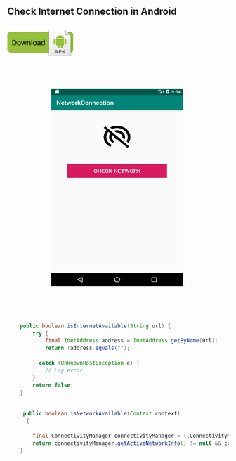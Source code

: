 ## Check Internet Connection in Android

<a href="https://github.com/vishaltorgal/NetworkConnection/raw/master/networkcheck.apk"><img src="https://github.com/vishaltorgal/SendingEmails/blob/master/dlapk.png" width="150" height="80" title="White flower" alt="Flower"></a>

<br><br>
<p style="text-align: center;"><img src="https://github.com/vishaltorgal/NetworkConnection/blob/master/nwc1.png" alt="" width="300" height="450"/>&nbsp;</p>

<br><br>



```java

    public boolean isInternetAvailable(String url) {
        try {
            final InetAddress address = InetAddress.getByName(url);
            return !address.equals("");

        } catch (UnknownHostException e) {
            // Log error
        }
        return false;
    }
```

```java

     public boolean isNetworkAvailable(Context context) 
      {
        
        final ConnectivityManager connectivityManager = ((ConnectivityManager)      context.getSystemService(Context.CONNECTIVITY_SERVICE));
        return connectivityManager.getActiveNetworkInfo() != null && connectivityManager.getActiveNetworkInfo().isConnected();
    }

```

  
  
